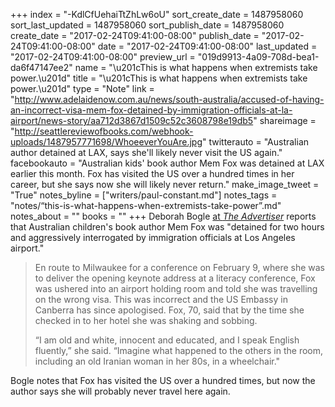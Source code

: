 +++
index = "-KdlCfUehaiTtZhLw6oU"
sort_create_date = 1487958060
sort_last_updated = 1487958060
sort_publish_date = 1487958060
create_date = "2017-02-24T09:41:00-08:00"
publish_date = "2017-02-24T09:41:00-08:00"
date = "2017-02-24T09:41:00-08:00"
last_updated = "2017-02-24T09:41:00-08:00"
preview_url = "019d9913-4a09-708d-bea1-da6f47147ee2"
name = "\u201cThis is what happens when extremists take power.\u201d"
title = "\u201cThis is what happens when extremists take power.\u201d"
type = "Note"
link = "http://www.adelaidenow.com.au/news/south-australia/accused-of-having-an-incorrect-visa-mem-fox-detained-by-immigration-officials-at-la-airport/news-story/aa712d3867d1509c52c3608798e19db5"
shareimage = "http://seattlereviewofbooks.com/webhook-uploads/1487957771698/WhoeeverYouAre.jpg"
twitterauto = "Australian author detained at LAX, says she'll likely never visit the US again."
facebookauto = "Australian kids' book author Mem Fox was detained at LAX earlier this month. Fox has visited the US over a hundred times in her career, but she says now she will likely never return."
make_image_tweet = "True"
notes_byline = ["writers/paul-constant.md"]
notes_tags = "notes/“this-is-what-happens-when-extremists-take-power”.md"
notes_about = ""
books = ""
+++
Deborah Bogle [at *The Advertiser*](http://www.adelaidenow.com.au/news/south-australia/accused-of-having-an-incorrect-visa-mem-fox-detained-by-immigration-officials-at-la-airport/news-story/aa712d3867d1509c52c3608798e19db5) reports that Australian children's book author Mem Fox was "detained for two hours and aggressively interrogated by immigration officials at Los Angeles airport." 

<blockquote><p>En route to Milwaukee for a conference on February 9, where she was to deliver the opening keynote address at a literacy conference, Fox was ushered into an airport holding room and told she was travelling on the wrong visa. This was incorrect and the US Embassy in Canberra has since apologised. Fox, 70, said that by the time she checked in to her hotel she was shaking and sobbing.</p>

<p>“I am old and white, innocent and educated, and I speak English fluently,” she said. “Imagine what happened to the others in the room, including an old Iranian woman in her 80s, in a wheelchair."</p></blockquote>

Bogle notes that Fox has visited the US over a hundred times, but now the author says she will probably never travel here again.